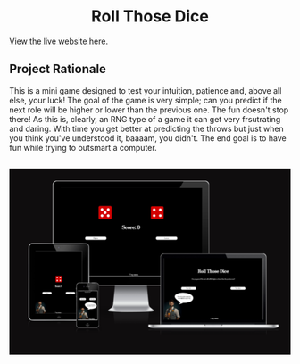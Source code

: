 <h1 align="center">Roll Those Dice</h1>

[View the live website here.](https://stjepanmesaros.github.io/portfolio-project-2/)

## Project Rationale
This is a mini game designed to test your intuition, patience and, above all else, your luck! The goal of the game is very simple; can you predict if the next role will be higher or lower than the previous one. The fun doesn't stop there! As this is, clearly, an RNG type of a game it can get very frsutrating and daring. With time you get better at predicting the throws but just when you think you've understood it, baaaam, you didn't. The end goal is to have fun while trying to outsmart a computer.

<h2 align="center"><img src="assets/images/am-i-responsive.png"></h2>

